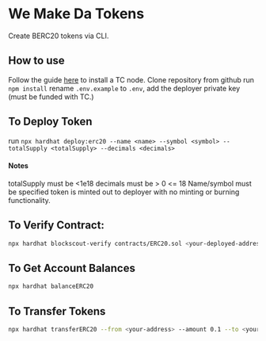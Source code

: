 # We Make Da Tokens
Create BERC20 tokens via CLI.

## How to use
Follow the guide [here](https://github.com/TrustlessComputer/trustless-node-easy) to install a TC node.
Clone repository from github
run `npm install`
rename `.env.example` to `.env`, add the deployer private key (must be funded with TC.)

## To Deploy Token
run `npx hardhat deploy:erc20 --name <name> --symbol <symbol> --totalSupply <totalSupply> --decimals <decimals>`

#### Notes 
totalSupply must be <1e18
decimals must be > 0 <= 18
Name/symbol must be specified
token is minted out to deployer with no minting or burning functionality. 

## To Verify Contract:

```bash
npx hardhat blockscout-verify contracts/ERC20.sol <your-deployed-address>

```
## To Get Account Balances
```bash
npx hardhat balanceERC20
```
## To Transfer Tokens
```bash
npx hardhat transferERC20 --from <your-address> --amount 0.1 --to <your-address>
```




